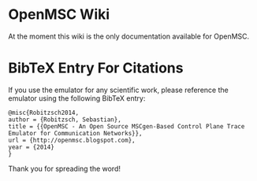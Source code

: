 # OpenMSC Wiki #
At the moment this wiki is the only documentation available for OpenMSC.

# BibTeX Entry For Citations #
If you use the emulator for any scientific work, please reference the emulator using the following BibTeX entry:

```
@misc{Robitzsch2014,
author = {Robitzsch, Sebastian},
title = {{OpenMSC - An Open Source MSCgen-Based Control Plane Trace Emulator for Communication Networks}},
url = {http://openmsc.blogspot.com},
year = {2014}
}
```

Thank you for spreading the word!